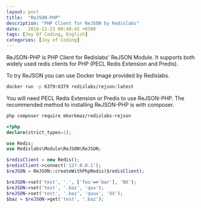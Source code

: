 ```yaml
---
layout: post
title:  "ReJSON-PHP"
description: "PHP Client for ReJSON by Redislabs"
date:   2018-12-23 00:48:45 +0300
tags: [Joy Of Coding, English]
categories: [Joy of Coding]
---
```


ReJSON-PHP is PHP Client for Redislabs' ReJSON Module. It supports both widely used redis clients for PHP (PECL Redis Extension and Predis).

To try ReJSON you can use Docker Image provided by Redislabs.

```bash
docker run -p 6379:6379 redislabs/rejson:latest
```

You will need PECL Redis Extension or Predis to use ReJSON-PHP. The recommended method to installing ReJSON-PHP is with composer.

```bash
php composer require mkorkmaz/redislabs-rejson
```

```php
<?php
declare(strict_types=1);

use Redis;
use Redislabs\Module\ReJSON\ReJSON;

$redisClient = new Redis();
$redisClient->connect('127.0.0.1');
$reJSON = ReJSON::createWithPhpRedis($redisClient);

$reJSON->set('test', '.', ['foo'=>'bar'], 'NX');
$reJSON->set('test', '.baz', 'qux');
$reJSON->set('test', '.baz', 'quux', 'XX');
$baz = $reJSON->get('test', '.baz');
```